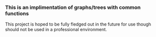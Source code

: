 ### This is an implimentation of graphs/trees with common functions

This project is hoped to be fully fledged out in the future for use though should not be used in a professional environment.
